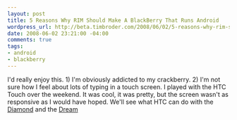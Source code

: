 ```yaml
--- 
layout: post
title: 5 Reasons Why RIM Should Make A BlackBerry That Runs Android
wordpress_url: http://beta.timbroder.com/2008/06/02/5-reasons-why-rim-should-make-a-blackberry-that-runs-android/
date: 2008-06-02 23:21:00 -04:00
comments: true
tags: 
- android
- blackberry
---
```

I'd really enjoy this.  1) I'm obviously addicted to my crackberry. 2) I'm not sure how I feel about lots of typing in a touch screen.  I played with the HTC Touch over the weekend.  It was cool, it was pretty, but the screen wasn't as responsive as I would have hoped.  We'll see what HTC can do with the <a href="http://www.htc.com/www/product.aspx?id=46278">Diamond</a> and the <a href="http://androidcommunity.com/first-live-images-of-fullscreen-android-demo-20080528/">Dream</a>
